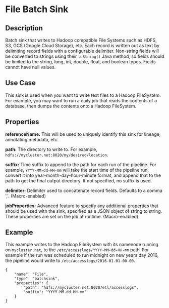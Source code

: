 File Batch Sink
===============

Description
-----------
Batch sink that writes to Hadoop compatible File Systems such as HDFS, S3, GCS (Google Cloud Storage), etc.
Each record is written out as text by delimiting record fields with a configurable delimiter.
Non-string fields will be converted to strings using their ``toString()`` Java method, 
so fields should be limited to the string, long, int, double, float, and boolean types. 
Fields cannot have null values. 


Use Case
--------
This sink is used when you want to write text files to a Hadoop FileSystem.
For example, you may want to run a daily job that reads the contents of a database,
then dumps the contents onto a Hadoop FileSystem. 


Properties
----------
**referenceName:** This will be used to uniquely identify this sink for lineage, annotating metadata, etc.

**path:** The directory to write to. For example, ``hdfs://mycluster.net:8020/my/desired/location``.

**suffix:** Time suffix to append to the path for each run of the pipeline. For example,
``YYYY-MM-dd-HH-mm`` will take the start time of the pipeline run, convert it into
year-month-day-hour-minute format, and append that to the path to get the final output directory.
If not specified, no suffix is used.

**delimiter:** Delimiter used to concatenate record fields. Defaults to a comma ','. (Macro-enabled)

**jobProperties:** Advanced feature to specify any additional properties that should be used with the sink,
specified as a JSON object of string to string. These properties are set on the job at runtime. (Macro-enabled)

Example
-------
This example writes to the Hadoop FileSystem with its namenode running on ``mycluster.net``,
to the ``/etc/accesslogs/YYYY-MM-dd-HH-mm`` path. For example if the run was scheduled to
run midnight on new years day 2016, the pipeline would write to ``/etc/accesslogs/2016-01-01-00-00``. 

    {
        "name": "File",
        "type": "batchsink",
        "properties": {
            "path": "hdfs://mycluster.net:8020/etl/accesslogs",
            "suffix": "YYYY-MM-dd-HH-mm"
        }
    }
